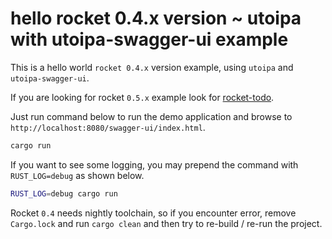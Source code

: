 # hello rocket 0.4.x version ~ utoipa with utoipa-swagger-ui example

This is a hello world `rocket 0.4.x` version example, using `utoipa` and `utoipa-swagger-ui`.

If you are looking for rocket `0.5.x` example look for [rocket-todo](../rocket-todo).

Just run command below to run the demo application and browse to `http://localhost:8080/swagger-ui/index.html`.

```bash
cargo run
```

If you want to see some logging, you may prepend the command with `RUST_LOG=debug` as shown below.

```bash
RUST_LOG=debug cargo run
```

Rocket `0.4` needs nightly toolchain, so if you encounter error, remove `Cargo.lock` and run `cargo clean`
and then try to re-build / re-run the project.
